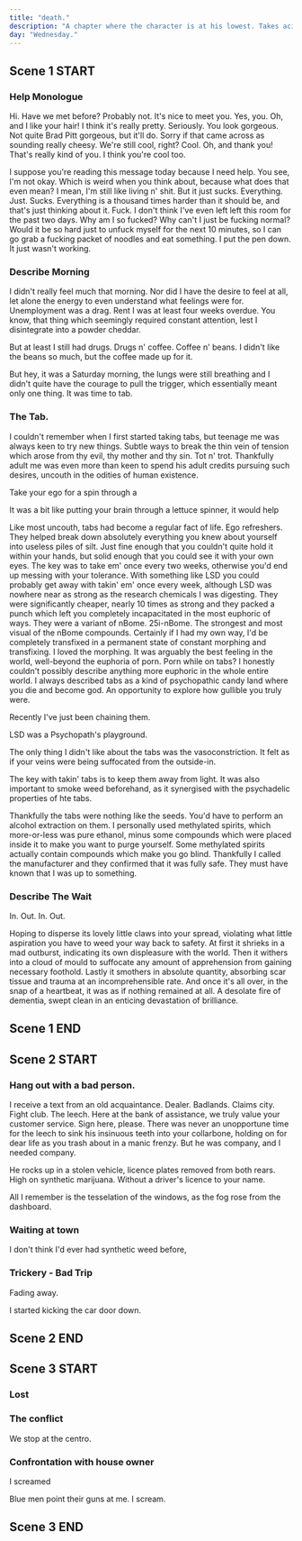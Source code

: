 ```yaml
---
title: "death."
description: "A chapter where the character is at his lowest. Takes acid. Freak trip. Hospitalised."
day: "Wednesday."
---
```


## Scene 1 START

### Help Monologue

Hi. Have we met before? Probably not. It's nice to meet you. Yes, you. Oh, and I like your hair! I think it's really pretty. Seriously. You look gorgeous. Not quite Brad Pitt gorgeous, but it'll do. Sorry if that came across as sounding really cheesy. We're still cool, right? Cool. Oh, and thank you! That's really kind of you. I think you're cool too.

I suppose you're reading this message today because I need help. You see, I'm not okay. Which is weird when you think about, because what does that even mean? I mean, I'm still like living n' shit. But it just sucks. Everything. Just. Sucks. Everything is a thousand times harder than it should be, and that's just thinking about it. Fuck. I don't think I've even left left this room for the past two days. Why am I so fucked? Why can't I just be fucking normal? Would it be so hard just to unfuck myself for the next 10 minutes, so I can go grab a fucking packet of noodles and eat something. I put the pen down. It just wasn't working.

### Describe Morning

I didn't really feel much that morning. Nor did I have the desire to feel at all, let alone the energy to even understand what feelings were for. Unemployment was a drag. Rent I was at least four weeks overdue. You know, that thing which seemingly required constant attention, lest I disintegrate into a powder cheddar.



But at least I still had drugs. Drugs n' coffee. Coffee n' beans. I didn't like the beans so much, but the coffee made up for it.


But hey, it was a Saturday morning, the lungs were still breathing and I didn't quite have the courage to pull the trigger,  which essentially meant only one thing. It was time to tab.

### The Tab.

I couldn't remember when I first started taking tabs, but teenage me was always keen to try new things. Subtle ways to break the thin vein of tension which arose from thy evil, thy mother and thy sin. Tot n' trot. Thankfully adult me was even more than keen to spend his adult credits pursuing such desires, uncouth in the odities of human existence.

Take your ego for a spin through a

It was a bit like putting your brain through a lettuce spinner, it would help

Like most uncouth, tabs had become a regular fact of life. Ego refreshers. They helped break down absolutely everything you knew about yourself into useless piles of silt. Just fine enough that you couldn't quite hold it within your hands, but solid enough that you could see it with your own eyes. The key was to take em' once every two weeks, otherwise you'd end up messing with your tolerance. With something like LSD you could probably get away with takin' em' once every week, although LSD was nowhere near as strong as the research chemicals I was digesting. They were significantly cheaper, nearly 10 times as strong and they packed a punch which left you completely incapacitated in the most euphoric of ways. They were a variant of nBome. 25i-nBome. The strongest and most visual of the nBome compounds. Certainly if I had my own way, I'd be completely transfixed in a permanent state of constant morphing and transfixing. I loved the morphing. It was arguably the best feeling in the world, well-beyond the euphoria of porn. Porn while on tabs? I honestly couldn't possibly describe anything more euphoric in the whole entire world. I always described tabs as a kind of psychopathic candy land where you die and become god. An opportunity to explore how gullible you truly were.

Recently I've just been chaining them.

LSD was a Psychopath's playground.


The only thing I didn't like about the tabs was the vasoconstriction. It felt as if your veins were being suffocated from the outside-in.

The key with takin' tabs is to keep them away from light. It was also important to smoke weed beforehand, as it synergised with the psychadelic properties of hte tabs.

Thankfully the tabs were nothing like the seeds. You'd have to perform an alcohol extraction on them. I personally used methylated spirits, which more-or-less was pure ethanol, minus some compounds which were placed inside it to make you want to purge yourself. Some methylated spirits actually contain compounds which make you go blind. Thankfully I called the manufacturer and they confirmed that it was fully safe. They must have known that I was up to something.

### Describe The Wait

In. Out. In. Out.

Hoping to disperse its lovely little claws into your spread, violating what little aspiration you have to weed your way back to safety. At first it shrieks in a mad outburst, indicating its own displeasure with the world. Then it withers into a cloud of mould to suffocate any amount of apprehension from gaining necessary foothold. Lastly it smothers in absolute quantity, absorbing scar tissue and trauma at an incomprehensible rate. And once it's all over, in the snap of a heartbeat, it was as if nothing remained at all. A desolate fire of dementia, swept clean in an enticing devastation of brilliance.


## Scene 1 END

####

## Scene 2 START



### Hang out with a bad person.

I receive a text from an old acquaintance. Dealer. Badlands. Claims city. Fight club. The leech. Here at the bank of assistance, we truly value your customer service. Sign here, please. There was never an unopportune time for the leech to sink his insinuous teeth into your collarbone, holding on for dear life as you trash about in a manic frenzy. But he was company, and I needed company.

He rocks up in a stolen vehicle, licence plates removed from both rears. High on synthetic marijuana. Without a driver's licence to your name.


All I remember is the tesselation of the windows, as the fog rose from the dashboard.


### Waiting at town

I don't think I'd ever had synthetic weed before,

### Trickery - Bad Trip

Fading away.

I started kicking the car door down.

## Scene 2 END

####

## Scene 3 START

### Lost



### The conflict

We stop at the centro.


### Confrontation with house owner

I screamed

Blue men point their guns at me. I scream.


## Scene 3 END


